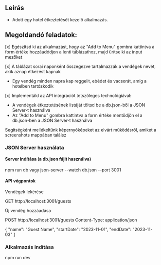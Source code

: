 ## Leírás

- Adott egy hotel étkeztetését kezelő alkalmazás.

## Megoldandó feladatok:

[x] Egészítsd ki az alkalmazást, hogy az "Add to Menu" gombra kattintva a form értéke hozzáadódjon a lenti táblázathoz, majd ürítse ki az input mezőket

[x] A táblázat sorai naponként összegezve tartalmazzák a vendégek nevét, akik aznap étkezést kapnak

   - Egy vendég minden napra kap reggelit, ebédet és vacsorát, amíg a hotelben tartózkodik

[x] Implementáld az API integrációt tetszőleges technológiával:
   - A vendégek étkeztetésének listáját töltsd be a db.json-ből a JSON Server-t használva
   - Az "Add to Menu" gombra kattintva a form értéke mentődjön el a db.json-ben a JSON Server-t használva

Segítségként mellékeltünk képernyőképeket az elvárt működésről, amiket a screenshots mappában találsz

### JSON Server használata

#### Server indítása (a db.json fájlt használva)

npm run db
vagy
json-server --watch db.json --port 3001

#### API végpontok

Vendégek lekérése

GET http://localhost:3001/guests

Új vendég hozzáadása

POST http://localhost:3001/guests
Content-Type: application/json

{
"name": "Guest Name",
"startDate": "2023-11-01",
"endDate": "2023-11-03"
}

### Alkalmazás indítása

npm run dev
